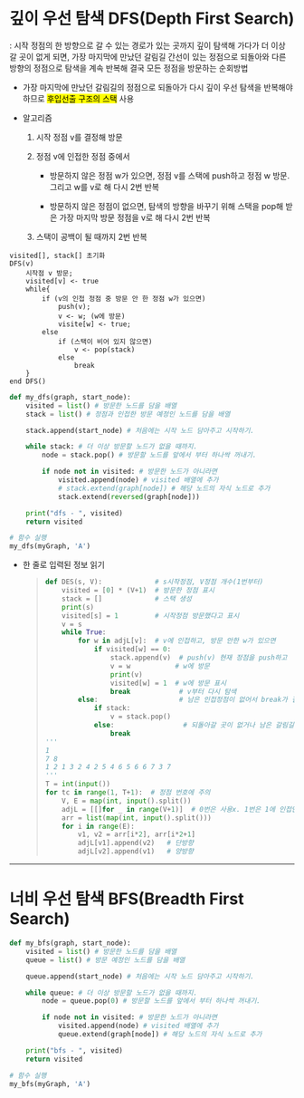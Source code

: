 # 깊이 우선 탐색 DFS(Depth First Search)

: 시작 정점의 한 방향으로 갈 수 있는 경로가 있는 곳까지 깊이 탐색해 가다가 더 이상 갈 곳이 없게 되면, 가장 마지막에 만났던 갈림길 간선이 있는 정점으로 되돌아와 다른 방향의 정점으로 탐색을 계속 반복해 결국 모든 정점을 방문하는 순회방법

- 가장 마지막에 만났던 갈림길의 정점으로 되돌아가 다시 깊이 우선 탐색을 반복해야 하므로 <mark>후입선출 구조의 스택</mark> 사용

- 알고리즘
  
  1. 시작 정점 v를 결정해 방문
  
  2. 정점 v에 인접한 정점 중에서
     
     - 방문하지 않은 정점 w가 있으면, 정점 v를 스택에 push하고 정점 w 방문. 그리고 w를 v로 해 다시 2번 반복
     
     - 방문하지 않은 정점이 없으면, 탐색의 방향을 바꾸기 위해 스택을 pop해 받은 가장 마지막 방문 정점을 v로 해 다시 2번 반복
  
  3. 스택이 공백이 될 때까지 2번 반복

```pseudocode
visited[], stack[] 초기화
DFS(v)
    시작점 v 방문;
    visited[v] <- true
    while{
        if (v의 인접 정점 중 방문 안 한 정점 w가 있으면)
            push(v);
            v <- w; (w에 방문)
            visite[w] <- true;
        else
            if (스택이 비어 있지 않으면)
                v <- pop(stack)
            else
                break
    }
end DFS()
```

```python
def my_dfs(graph, start_node):
    visited = list() # 방문한 노드를 담을 배열
    stack = list() # 정점과 인접한 방문 예정인 노드를 담을 배열

    stack.append(start_node) # 처음에는 시작 노드 담아주고 시작하기.

    while stack: # 더 이상 방문할 노드가 없을 때까지.
        node = stack.pop() # 방문할 노드를 앞에서 부터 하나싹 꺼내기.

        if node not in visited: # 방문한 노드가 아니라면
            visited.append(node) # visited 배열에 추가
            # stack.extend(graph[node]) # 해당 노드의 자식 노드로 추가
            stack.extend(reversed(graph[node]))

    print("dfs - ", visited)
    return visited

# 함수 실행
my_dfs(myGraph, 'A')
```

- 한 줄로 입력된 정보 읽기
  
  > ```python
  > def DES(s, V):             # s시작정점, V정점 개수(1번부터)
  >     visited = [0] * (V+1)  # 방문한 정점 표시
  >     stack = []             # 스택 생성
  >     print(s)
  >     visited[s] = 1         # 시작정점 방문했다고 표시
  >     v = s
  >     while True:
  >         for w in adjL[v]:  # v에 인접하고, 방문 안한 w가 있으면
  >             if visited[w] == 0:
  >                 stack.append(v)  # push(v) 현재 정점을 push하고
  >                 v = w           # w에 방문
  >                 print(v)
  >                 visited[w] = 1  # w에 방문 표시
  >                 break            # v부터 다시 탐색
  >         else:                    # 남은 인접정점이 없어서 break가 걸리지 않은 경우
  >             if stack:
  >                 v = stack.pop()
  >             else:                 # 되돌아갈 곳이 없거나 남은 갈림길이 없으면 종료
  >                 break
  > '''
  > 1
  > 7 8
  > 1 2 1 3 2 4 2 5 4 6 5 6 6 7 3 7
  > '''
  > T = int(input())
  > for tc in range(1, T+1):  # 정점 번호에 주의
  >     V, E = map(int, input().split()) 
  >     adjL = [[]for _ in range(V+1)]  # 0번은 사용x. 1번은 1에 인접인 정점이 들어갈 것
  >     arr = list(map(int, input().split()))
  >     for i in range(E):
  >         v1, v2 = arr[i*2], arr[i*2+1]
  >         adjL[v1].append(v2)   # 단방향
  >         adjL[v2].append(v1)   # 양방향
  > ```

---

# 너비 우선 탐색 BFS(Breadth First Search)

```python
def my_bfs(graph, start_node):
    visited = list() # 방문한 노드를 담을 배열
    queue = list() # 방문 예정인 노드를 담을 배열

    queue.append(start_node) # 처음에는 시작 노드 담아주고 시작하기.

    while queue: # 더 이상 방문할 노드가 없을 때까지.
        node = queue.pop(0) # 방문할 노드를 앞에서 부터 하나싹 꺼내기.

        if node not in visited: # 방문한 노드가 아니라면
            visited.append(node) # visited 배열에 추가
            queue.extend(graph[node]) # 해당 노드의 자식 노드로 추가

    print("bfs - ", visited)
    return visited

# 함수 실행
my_bfs(myGraph, 'A')
```

